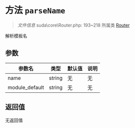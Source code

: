 # 方法 `parseName`

> *文件信息* suda\core\Router.php: 193~218
> 所属类 [Router](../Router.md)


解析模板名

## 参数


| 参数名 | 类型 | 默认值 | 说明 |
|--------|-----|-------|-------|
| name |  string | 无 | 无 |
| module_default |  string | 无 | 无 |



## 返回值

无返回值
